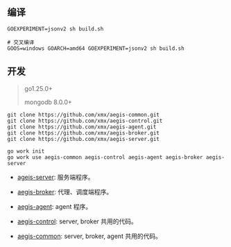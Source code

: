 ## 编译

```shell
GOEXPERIMENT=jsonv2 sh build.sh

# 交叉编译
GOOS=windows GOARCH=amd64 GOEXPERIMENT=jsonv2 sh build.sh
```

## 开发

> go1.25.0+
>
> mongodb 8.0.0+

```shell
git clone https://github.com/xmx/aegis-common.git
git clone https://github.com/xmx/aegis-control.git
git clone https://github.com/xmx/aegis-agent.git
git clone https://github.com/xmx/aegis-broker.git
git clone https://github.com/xmx/aegis-server.git

go work init
go work use aegis-common aegis-control aegis-agent aegis-broker aegis-server
```

- [ageis-server](https://github.com/xmx/aegis-server): 服务端程序。

- [aegis-broker](https://github.com/xmx/aegis-broker): 代理、调度端程序。

- [aegis-agent](https://github.com/xmx/aegis-agent): agent 程序。

- [aegis-control](https://github.com/xmx/aegis-control): server, broker 共用的代码。

- [aegis-common](https://github.com/xmx/aegis-common): server, broker, agent 共用的代码。
